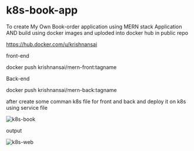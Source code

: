# k8s-book-app


To create My Own Book-order application using MERN stack Application AND build using docker images and uploded into docker hub in public repo

https://hub.docker.com/u/krishnansai


front-end

docker  push krishnansai/mern-front:tagname


Back-end

docker  push krishnansai/mern-back:tagname


after create some comman k8s file for front and back  and deploy it on k8s using service file 


![k8s-book](https://user-images.githubusercontent.com/65504920/173751714-0258de40-9463-4c28-8e0e-3d3fec3f2c72.png)

output 


![k8s-web](https://user-images.githubusercontent.com/65504920/173752149-6df99665-a357-4c9a-a7df-5c5073878a20.png)

